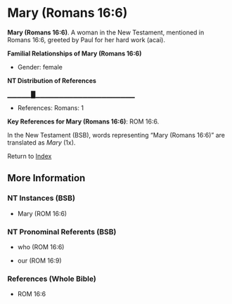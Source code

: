 # Mary (Romans 16:6)
**Mary (Romans 16:6)**. 
A woman in the New Testament, mentioned in Romans 16:6, greeted by Paul for her hard work (acai). 




**Familial Relationships of Mary (Romans 16:6)**


* Gender: female


**NT Distribution of References**

▁▁▁▁▁█▁▁▁▁▁▁▁▁▁▁▁▁▁▁▁▁▁▁▁▁▁
* References: Romans: 1



**Key References for Mary (Romans 16:6)**: 
ROM 16:6. 




In the New Testament (BSB), words representing “Mary (Romans 16:6)” are translated as 
*Mary* (1x). 


Return to [Index](00-Index.md)

## More Information

### NT Instances (BSB)

* Mary (ROM 16:6)



### NT Pronominal Referents (BSB)

* who (ROM 16:6)

* our (ROM 16:9)



### References (Whole Bible)

* ROM 16:6



